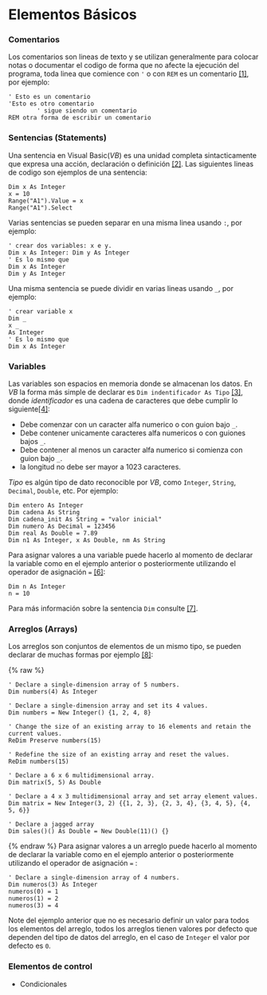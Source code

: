 # Elementos Básicos
### Comentarios
Los comentarios son lineas de texto y se utilizan generalmente para colocar notas o documentar el codigo de forma que no afecte la ejecución del programa,
toda linea que comience con `'` o con `REM` es un comentario [[1]](https://docs.microsoft.com/en-us/office/vba/language/glossary/vbe-glossary#comment), por ejemplo:
```VBA
' Esto es un comentario
'Esto es otro comentario
        ' sigue siendo un comentario
REM otra forma de escribir un comentario
```

### Sentencias (Statements)
Una sentencia en Visual Basic(*VB*) es una unidad completa sintacticamente que expresa una acción,
declaración o definición [[2]](https://docs.microsoft.com/en-us/office/vba/language/glossary/vbe-glossary#statement). Las siguientes lineas de codigo
son ejemplos de una sentencia:
```VBA
Dim x As Integer
x = 10
Range("A1").Value = x
Range("A1").Select
```
Varias sentencias se pueden separar en una misma linea usando `:`, por ejemplo:
```VBA
' crear dos variables: x e y.
Dim x As Integer: Dim y As Integer
' Es lo mismo que
Dim x As Integer
Dim y As Integer
```
Una misma sentencia se puede dividir en varias lineas usando `_`, por ejemplo:
```VBA
' crear variable x
Dim _
x _
As Integer
' Es lo mismo que
Dim x As Integer
```
### Variables
Las variables son espacios en memoria donde se almacenan los datos.
En *VB* la forma más simple de declarar es `Dim indentificador As Tipo` [[3]](https://docs.microsoft.com/en-us/office/vba/language/concepts/getting-started/declaring-variables), donde *identificador* es una cadena de caracteres que debe cumplir lo siguiente[[4]](https://docs.microsoft.com/en-us/dotnet/visual-basic/programming-guide/language-features/declared-elements/declared-element-names):
+ Debe comenzar con un caracter alfa numerico o con guion bajo `_`.
+ Debe contener unicamente caracteres alfa numericos o con guiones bajos `_`.
+ Debe contener al menos un caracter alfa numerico si comienza con guion bajo `_`.
+ la longitud no debe ser mayor a 1023 caracteres.

*Tipo* es algún tipo de dato reconocible por *VB*, como `Integer`, `String`, `Decimal`, `Double`, etc. Por ejemplo:
```VBA
Dim entero As Integer
Dim cadena As String
Dim cadena_init As String = "valor inicial"
Dim numero As Decimal = 123456
Dim real As Double = 7.89
Dim n1 As Integer, x As Double, nm As String
```
Para asignar valores a una variable puede hacerlo al momento de declarar la variable como en el ejemplo anterior o posteriormente utilizando el operador
de asignación `=` [[6]](https://docs.microsoft.com/en-us/dotnet/visual-basic/language-reference/operators/assignment-operator):

```VBA
Dim n As Integer
n = 10
```

Para más información sobre la sentencia `Dim` consulte [[7]](https://docs.microsoft.com/en-us/dotnet/visual-basic/language-reference/statements/dim-statement).

### Arreglos (Arrays)
Los arreglos son conjuntos de elementos de un mismo tipo, se pueden declarar
de muchas formas por ejemplo [[8]](https://docs.microsoft.com/en-us/dotnet/visual-basic/programming-guide/language-features/arrays/):

{% raw %}
```VBA
' Declare a single-dimension array of 5 numbers.
Dim numbers(4) As Integer

' Declare a single-dimension array and set its 4 values.
Dim numbers = New Integer() {1, 2, 4, 8}

' Change the size of an existing array to 16 elements and retain the current values.
ReDim Preserve numbers(15)

' Redefine the size of an existing array and reset the values.
ReDim numbers(15)

' Declare a 6 x 6 multidimensional array.
Dim matrix(5, 5) As Double

' Declare a 4 x 3 multidimensional array and set array element values.
Dim matrix = New Integer(3, 2) {{1, 2, 3}, {2, 3, 4}, {3, 4, 5}, {4, 5, 6}}

' Declare a jagged array
Dim sales()() As Double = New Double(11)() {}
```
{% endraw %}
Para asignar valores a un arreglo puede hacerlo al momento de declarar la variable como en el ejemplo anterior o posteriormente utilizando el operador
de asignación `=` :

```VBA
' Declare a single-dimension array of 4 numbers.
Dim numeros(3) As Integer
numeros(0) = 1
numeros(1) = 2
numeros(3) = 4
```
Note del ejemplo anterior que no es necesario definir un valor para todos
los elementos del arreglo, todos los arreglos tienen valores por defecto
que dependen del tipo de datos del arreglo, en el caso de `Integer` el valor
por defecto es `0`.

### Elementos de control

+ Condicionales